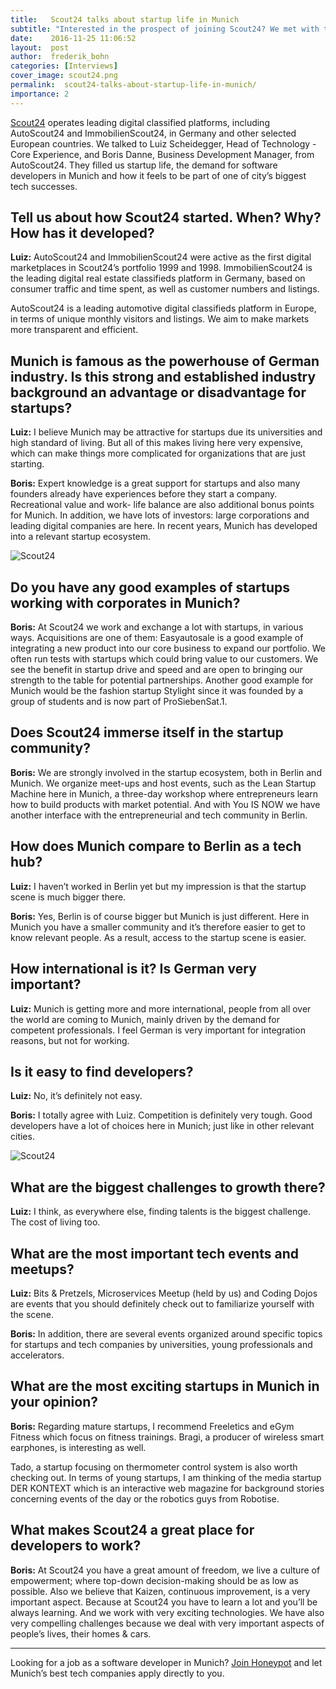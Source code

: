 ```yaml
---
title:   Scout24 talks about startup life in Munich
subtitle: "Interested in the prospect of joining Scout24? We met with the team in Munich to discuss the evolution of Scout24, startup life in Munich compared to Berlin and what makes Scout24 a great workplace for developers."
date:    2016-11-25 11:06:52
layout:  post
author:  frederik_bohn
categories: [Interviews]
cover_image: scout24.png
permalink:  scout24-talks-about-startup-life-in-munich/
importance: 2
---
```

[Scout24](http://www.scout24.com/en/Home.aspx) operates leading digital classified platforms, including AutoScout24 and ImmobilienScout24,  in Germany and other selected European countries. We talked to Luiz Scheidegger, Head of Technology - Core Experience, and Boris Danne, Business Development Manager, from AutoScout24. They filled us startup life, the demand for software developers in Munich and how it feels to be part of one of city’s biggest tech successes.

<!--more--> 

## Tell us about how Scout24 started. When? Why? How has it developed?

**Luiz:** AutoScout24 and ImmobilienScout24 were active as the first digital marketplaces in Scout24’s portfolio 1999 and 1998.
ImmobilienScout24 is the leading digital real estate classifieds platform in Germany, based on consumer traffic and time spent, as well as customer numbers and listings. 

AutoScout24 is a leading automotive digital classifieds platform in Europe, in terms of unique monthly visitors and listings.  We aim to make markets more transparent and efficient. 

## Munich is famous as the powerhouse of German industry. Is this strong and established industry background an advantage or disadvantage for startups?

**Luiz:** I believe Munich may be attractive for startups due its universities and high standard of living. But all of this makes living here very expensive, which can make things more complicated for organizations that are just starting. 

**Boris:** Expert knowledge is a great support for startups and also many founders already have experiences before they start a company. Recreational value and work- life balance are also additional bonus points for Munich. In addition, we have  lots of investors: large corporations and leading digital companies are here. In recent years, Munich has developed into a relevant startup ecosystem. 


![Scout24](/assets/images/scout24-image1.jpeg)


## Do you have any good examples of startups working with corporates in Munich? 

**Boris:** At Scout24 we work and exchange a lot with startups, in various ways. Acquisitions are one of them: Easyautosale is a good example of integrating a new product into our core business to expand our portfolio. We often run tests with startups which could bring value to our customers. 
We see the benefit in startup drive and speed and are open to bringing our strength to the table for potential partnerships. Another good example for Munich would be the fashion startup Stylight since it was founded by a group of students and is now part of ProSiebenSat.1.  

## Does Scout24 immerse itself in the startup community?

**Boris:** We are strongly involved in the startup ecosystem, both in Berlin and Munich. We organize meet-ups and host events, such as the Lean Startup Machine here in Munich, a three-day workshop where entrepreneurs learn how to build products with market potential. And with You IS NOW we have another interface with the entrepreneurial and tech community in Berlin. 


## How does Munich compare to Berlin as a tech hub? 

**Luiz:** I haven’t worked in Berlin yet but my impression is that the startup scene is much bigger there.

**Boris:** Yes, Berlin is of course bigger but Munich is just different. Here in Munich you have a smaller community and it’s therefore easier to get to know relevant people. As a result, access to the startup scene is easier.  

## How international is it? Is German very important?

**Luiz:** Munich is getting more and more international, people from all over the world are coming to Munich, mainly driven by the demand for competent professionals. I feel German is very important for integration reasons, but not for working.

## Is it easy to find developers?

**Luiz:** No, it’s definitely not easy. 

**Boris:** I totally agree with Luiz. Competition is definitely very tough. Good developers have a lot of choices here in Munich; just like in other relevant cities. 

![Scout24](/assets/images/scout24-image2.jpeg)

## What are the biggest challenges to growth there?

**Luiz:** I think, as everywhere else, finding talents is the biggest challenge. The cost of living too. 

## What are the most important tech events and meetups?

**Luiz:** Bits & Pretzels, Microservices Meetup (held by us) and Coding Dojos are events that you should definitely check out to familiarize yourself with the scene.   

**Boris:** In addition, there are several events organized around specific topics for startups and tech companies by universities, young professionals and accelerators.

## What are the most exciting startups in Munich in your opinion?

**Boris:** Regarding mature startups, I recommend Freeletics and eGym Fitness which focus on fitness trainings. Bragi, a producer of wireless smart earphones, is interesting as well. 

Tado, a startup focusing on thermometer control system is also worth checking out. In terms of young startups, I am thinking of the media startup DER KONTEXT which is an interactive web magazine for background stories concerning events of the day or the robotics guys from Robotise.

## What makes Scout24 a great place for developers to work?

**Boris:** At Scout24 you have a great amount of freedom, we live a culture of empowerment; where top-down decision-making should be as low as possible. 
Also we believe that Kaizen, continuous improvement, is a very important aspect. Because at Scout24 you have to learn a lot and you’ll be always learning.
And we work with very exciting technologies. We have also very compelling challenges because we deal with very important aspects of people’s lives, their homes & cars.

* * *

Looking for a job as a software developer in Munich? [Join Honeypot](www.honeypot.io?utm_source=blog&utm_medium=organic&utm_term=m&utm_content=161103&utm_campaign=dev-no) and let Munich’s best tech companies apply directly to you. 
